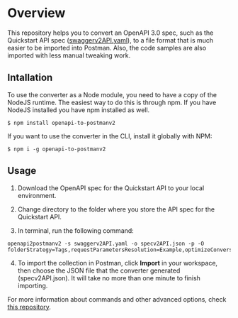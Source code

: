 
# Overview

This repository helps you to convert an OpenAPI 3.0 spec, such as the Quickstart API spec ([swaggerv2API.yaml](https://www.zuora.com/developer/yaml/swaggerv2API.yaml)), to a file format that is much easier to be imported into Postman. Also, the code samples are also imported with less manual tweaking work.



## Intallation

To use the converter as a Node module, you need to have a copy of the NodeJS runtime. The easiest way to do this is through npm. If you have NodeJS installed you have npm installed as well.

```terminal
$ npm install openapi-to-postmanv2
```

If you want to use the converter in the CLI, install it globally with NPM:

```terminal
$ npm i -g openapi-to-postmanv2
```


## Usage 

1. Download the OpenAPI spec for the Quickstart API to your local environment. 

2. Change directory to the folder where you store the API spec for the Quickstart API. 

3. In terminal, run the following command:

```terminal
openapi2postmanv2 -s swaggerv2API.yaml -o specv2API.json -p -O folderStrategy=Tags,requestParametersResolution=Example,optimizeConversion=false,stackLimit=100
```

4. To import the collection in Postman, click **Import** in your workspace, then choose the JSON file that the converter generated (specv2API.json). It will take no more than one minute to finish importing.

For more information about commands and other advanced options, check [this repository](https://github.com/postmanlabs/openapi-to-postman).




